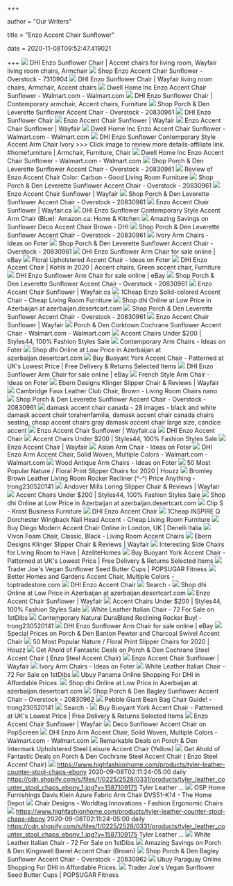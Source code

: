 +++
        
author = "Our Writers"
        
title = "Enzo Accent Chair Sunflower"
        
date = 2020-11-08T09:52:47.419021
        
+++
[ ![](https://i.pinimg.com/originals/b3/fc/5d/b3fc5d772136e34fb2cef2b8d93fb81e.jpg)](https://i.pinimg.com/originals/b3/fc/5d/b3fc5d772136e34fb2cef2b8d93fb81e.jpg) DHI Enzo Sunflower Chair | Accent chairs for living room, Wayfair living  room chairs, Armchair
[ ![](https://ak1.ostkcdn.com/images/products/7310904/P14781115.jpg?impolicy=medium)](https://ak1.ostkcdn.com/images/products/7310904/P14781115.jpg?impolicy=medium) Shop Enzo Accent Chair Sunflower - Overstock - 7310904
[ ![](https://i.pinimg.com/originals/b6/7a/a4/b67aa4ad2654e77bb116a04a962895f8.jpg)](https://i.pinimg.com/originals/b6/7a/a4/b67aa4ad2654e77bb116a04a962895f8.jpg) DHI Enzo Sunflower Chair | Wayfair living room chairs, Armchair, Accent  chairs
[ ![](https://i5.walmartimages.com/asr/bd8e71e7-8861-4be4-8712-2c1f161a0f53_1.23e0327b95caea0b8fc1e0ec6c4b7157.jpeg)](https://i5.walmartimages.com/asr/bd8e71e7-8861-4be4-8712-2c1f161a0f53_1.23e0327b95caea0b8fc1e0ec6c4b7157.jpeg) Dwell Home Inc Enzo Accent Chair Sunflower - Walmart.com - Walmart.com
[ ![](https://i.pinimg.com/originals/7a/14/c7/7a14c760360dc422cf35c62b55cb3636.jpg)](https://i.pinimg.com/originals/7a/14/c7/7a14c760360dc422cf35c62b55cb3636.jpg) DHI Enzo Sunflower Chair | Contemporary armchair, Accent chairs, Furniture
[ ![](https://ak1.ostkcdn.com/images/products/is/images/direct/99c4f026687b7e720934f28b025b57a146183001/Porch-%26-Den-Leverette-Sunflower-Accent-Chair.jpg)](https://ak1.ostkcdn.com/images/products/is/images/direct/99c4f026687b7e720934f28b025b57a146183001/Porch-%26-Den-Leverette-Sunflower-Accent-Chair.jpg) Shop Porch & Den Leverette Sunflower Accent Chair - Overstock - 20830961
[ ![](https://media.kohlsimg.com/is/image/kohls/1232449_Brown?wid=600&hei=600&op_sharpen=1)](https://media.kohlsimg.com/is/image/kohls/1232449_Brown?wid=600&hei=600&op_sharpen=1) DHI Enzo Sunflower Chair
[ ![](https://secure.img1-fg.wfcdn.com/im/94520557/resize-h160-w160%5Ecompr-r85/1471/14716940/Enzo+Chair+and+a+Half.jpg)](https://secure.img1-fg.wfcdn.com/im/94520557/resize-h160-w160%5Ecompr-r85/1471/14716940/Enzo+Chair+and+a+Half.jpg) Enzo Accent Chair Sunflower | Wayfair
[ ![](https://secure.img1-fg.wfcdn.com/im/71611936/resize-h160-w160%5Ecompr-r85/1109/110988132/Aaliyah+20%2522+Parsons+Chair.jpg)](https://secure.img1-fg.wfcdn.com/im/71611936/resize-h160-w160%5Ecompr-r85/1109/110988132/Aaliyah+20%2522+Parsons+Chair.jpg) Enzo Accent Chair Sunflower | Wayfair
[ ![](https://i5.walmartimages.com/asr/9b6ca2bb-fe67-4d60-ad5f-b6bb184e24ce_1.af6ba0fdab204d9a4d2cb87ecdec277d.jpeg)](https://i5.walmartimages.com/asr/9b6ca2bb-fe67-4d60-ad5f-b6bb184e24ce_1.af6ba0fdab204d9a4d2cb87ecdec277d.jpeg) Dwell Home Inc Enzo Accent Chair Sunflower - Walmart.com - Walmart.com
[ ![](https://i.pinimg.com/originals/39/5e/2d/395e2d58da026422a5d0a2ca8d0c4a72.jpg)](https://i.pinimg.com/originals/39/5e/2d/395e2d58da026422a5d0a2ca8d0c4a72.jpg) DHI Enzo Sunflower Contemporary Style Accent Arm Chair Ivory >>> Click  image to review more details-affiliate link. #homefurniture | Armchair,  Furniture, Chair
[ ![](https://i5.walmartimages.com/asr/1640f606-b523-4ff6-ab24-0b771498463f_1.fb9e7a98555a8d06244cb16ca9224563.jpeg)](https://i5.walmartimages.com/asr/1640f606-b523-4ff6-ab24-0b771498463f_1.fb9e7a98555a8d06244cb16ca9224563.jpeg) Dwell Home Inc Enzo Accent Chair Sunflower - Walmart.com - Walmart.com
[ ![](https://ak1.ostkcdn.com/images/products/is/images/direct/592140c962ade99f374598e01d8027a9221b5dcb/Porch-%26-Den-Leverette-Sunflower-Accent-Chair.jpg)](https://ak1.ostkcdn.com/images/products/is/images/direct/592140c962ade99f374598e01d8027a9221b5dcb/Porch-%26-Den-Leverette-Sunflower-Accent-Chair.jpg) Shop Porch & Den Leverette Sunflower Accent Chair - Overstock - 20830961
[ ![](http://ws-na.amazon-adsystem.com/widgets/q?_encoding=UTF8&ASIN=B005XDZYO6&Format=_SL350_&ID=AsinImage&MarketPlace=US&ServiceVersion=20070822&WS=1&tag=sglik-20)](http://ws-na.amazon-adsystem.com/widgets/q?_encoding=UTF8&ASIN=B005XDZYO6&Format=_SL350_&ID=AsinImage&MarketPlace=US&ServiceVersion=20070822&WS=1&tag=sglik-20) Review of Enzo Accent Chair Color: Carbon - Good Living Room Furniture
[ ![](https://ak1.ostkcdn.com/images/products/is/images/direct/71c6ac7fdbe0f85d1c3ace317886050f2008fdeb/Porch-%26-Den-Leverette-Sunflower-Accent-Chair.jpg?impolicy=medium)](https://ak1.ostkcdn.com/images/products/is/images/direct/71c6ac7fdbe0f85d1c3ace317886050f2008fdeb/Porch-%26-Den-Leverette-Sunflower-Accent-Chair.jpg?impolicy=medium) Shop Porch & Den Leverette Sunflower Accent Chair - Overstock - 20830961
[ ![](https://secure.img1-fg.wfcdn.com/im/21588558/resize-h240-w240%5Ecompr-r85/8754/8754564/default_name.jpg)](https://secure.img1-fg.wfcdn.com/im/21588558/resize-h240-w240%5Ecompr-r85/8754/8754564/default_name.jpg) Enzo Accent Chair Sunflower | Wayfair
[ ![](https://ak1.ostkcdn.com/images/products/is/images/direct/9154e812c3114a44970ed72e7519d4dcf87c1c3e/Porch-%26-Den-Leverette-Sunflower-Accent-Chair.jpg?impolicy=medium)](https://ak1.ostkcdn.com/images/products/is/images/direct/9154e812c3114a44970ed72e7519d4dcf87c1c3e/Porch-%26-Den-Leverette-Sunflower-Accent-Chair.jpg?impolicy=medium) Shop Porch & Den Leverette Sunflower Accent Chair - Overstock - 20830961
[ ![](https://secure.img1-fg.wfcdn.com/im/48234693/resize-h160-w160%5Ecompr-r85/1207/120755565/Aaliyah+20%2522+Parsons+Chair.jpg)](https://secure.img1-fg.wfcdn.com/im/48234693/resize-h160-w160%5Ecompr-r85/1207/120755565/Aaliyah+20%2522+Parsons+Chair.jpg) Enzo Accent Chair Sunflower | Wayfair.ca
[ ![](https://images-na.ssl-images-amazon.com/images/I/51NzlL9NGdL._AC_.jpg)](https://images-na.ssl-images-amazon.com/images/I/51NzlL9NGdL._AC_.jpg) DHI Enzo Sunflower Contemporary Style Accent Arm Chair (Blue): Amazon.ca:  Home & Kitchen
[ ![](https://images.prod.meredith.com/product/30a00ee7512459e45fb89438c245a89e/1529405528484/l/sunflower-deco-accent-chair-brown-dhi)](https://images.prod.meredith.com/product/30a00ee7512459e45fb89438c245a89e/1529405528484/l/sunflower-deco-accent-chair-brown-dhi) Amazing Savings on Sunflower Deco Accent Chair Brown - DHI
[ ![](https://ak1.ostkcdn.com/images/products/is/images/direct/2e066dc08ddf1f53c18b1e34ecb6f48f077d263f/Porch-%26-Den-Leverette-Sunflower-Accent-Chair.jpg?impolicy=medium)](https://ak1.ostkcdn.com/images/products/is/images/direct/2e066dc08ddf1f53c18b1e34ecb6f48f077d263f/Porch-%26-Den-Leverette-Sunflower-Accent-Chair.jpg?impolicy=medium) Shop Porch & Den Leverette Sunflower Accent Chair - Overstock - 20830961
[ ![](https://foter.com/photos/227/enzo-sunflower-arm-chair-in-ivory.jpg?s=pi)](https://foter.com/photos/227/enzo-sunflower-arm-chair-in-ivory.jpg?s=pi) Ivory Arm Chairs - Ideas on Foter
[ ![](https://ak1.ostkcdn.com/images/products/is/images/direct/f876bc9afca7f84cba0c5c04407e817186115c5f/Porch-%26-Den-Leverette-Sunflower-Accent-Chair.jpg?impolicy=medium)](https://ak1.ostkcdn.com/images/products/is/images/direct/f876bc9afca7f84cba0c5c04407e817186115c5f/Porch-%26-Den-Leverette-Sunflower-Accent-Chair.jpg?impolicy=medium) Shop Porch & Den Leverette Sunflower Accent Chair - Overstock - 20830961
[ ![](https://i.ebayimg.com/images/g/UcIAAOSwcp5fU~dy/s-l1600.jpg)](https://i.ebayimg.com/images/g/UcIAAOSwcp5fU~dy/s-l1600.jpg) DHI Enzo Sunflower Arm Chair for sale online | eBay
[ ![](https://foter.com/photos/title/floral-upholstered-accent-chair.jpg)](https://foter.com/photos/title/floral-upholstered-accent-chair.jpg) Floral Upholstered Accent Chair - Ideas on Foter
[ ![](https://i.pinimg.com/originals/fb/29/b0/fb29b0a09972c067bae3428ee465d3cc.jpg)](https://i.pinimg.com/originals/fb/29/b0/fb29b0a09972c067bae3428ee465d3cc.jpg) DHI Enzo Accent Chair | Kohls in 2020 | Accent chairs, Green accent chair,  Furniture
[ ![](https://i.ebayimg.com/images/g/XoAAAOSw-lZcn4pj/s-l225.jpg)](https://i.ebayimg.com/images/g/XoAAAOSw-lZcn4pj/s-l225.jpg) DHI Enzo Sunflower Arm Chair for sale online | eBay
[ ![](https://ak1.ostkcdn.com/images/products/is/images/direct/94494663b3b795303228d73112a20223bec7a874/Porch-%26-Den-Leverette-Sunflower-Accent-Chair.jpg?impolicy=medium)](https://ak1.ostkcdn.com/images/products/is/images/direct/94494663b3b795303228d73112a20223bec7a874/Porch-%26-Den-Leverette-Sunflower-Accent-Chair.jpg?impolicy=medium) Shop Porch & Den Leverette Sunflower Accent Chair - Overstock - 20830961
[ ![](https://secure.img1-fg.wfcdn.com/im/33170386/resize-h160-w160%5Ecompr-r85/8459/84597437/Broadmeade+Armchair.jpg)](https://secure.img1-fg.wfcdn.com/im/33170386/resize-h160-w160%5Ecompr-r85/8459/84597437/Broadmeade+Armchair.jpg) Enzo Accent Chair Sunflower | Wayfair.ca
[ ![](http://ak1.ostkcdn.com/images/products/7310921/Enzo-Solid-colored-Accent-Chair-7b31088e-3ee5-47ca-9bfc-e7572c4b441e.jpg)](http://ak1.ostkcdn.com/images/products/7310921/Enzo-Solid-colored-Accent-Chair-7b31088e-3ee5-47ca-9bfc-e7572c4b441e.jpg) 1Cheap Enzo Solid-colored Accent Chair - Cheap Living Room Furniture
[ ![](https://target.scene7.com/is/image/Target/GUEST_a9c6ee55-b0ca-410d-8e5e-a34a1ccd76ce?wid=588&hei=488)](https://target.scene7.com/is/image/Target/GUEST_a9c6ee55-b0ca-410d-8e5e-a34a1ccd76ce?wid=588&hei=488) Shop dhi Online at Low Price in Azerbaijan at azerbaijan.desertcart.com
[ ![](https://ak1.ostkcdn.com/images/products/is/images/direct/6b1f0f74b4bcd446974730ea347ed764d14d7b5c/Porch-%26-Den-Leverette-Sunflower-Accent-Chair.jpg)](https://ak1.ostkcdn.com/images/products/is/images/direct/6b1f0f74b4bcd446974730ea347ed764d14d7b5c/Porch-%26-Den-Leverette-Sunflower-Accent-Chair.jpg) Shop Porch & Den Leverette Sunflower Accent Chair - Overstock - 20830961
[ ![](https://secure.img1-fg.wfcdn.com/im/98597235/resize-h310-w310%5Ecompr-r85/1134/113422544/boca-armchair.jpg)](https://secure.img1-fg.wfcdn.com/im/98597235/resize-h310-w310%5Ecompr-r85/1134/113422544/boca-armchair.jpg) Enzo Accent Chair Sunflower | Wayfair
[ ![](https://i5.walmartimages.com/asr/992a0035-1c7d-44d2-afea-ab51533a2249_1.2e9a9e0d8c042e4a5cf2de64bcb59493.jpeg?odnWidth=282&odnHeight=282&odnBg=ffffff)](https://i5.walmartimages.com/asr/992a0035-1c7d-44d2-afea-ab51533a2249_1.2e9a9e0d8c042e4a5cf2de64bcb59493.jpeg?odnWidth=282&odnHeight=282&odnBg=ffffff) Porch & Den Corktown Cochrane Sunflower Accent Chair - Walmart.com -  Walmart.com
[ ![](http://img1.wfrcdn.com/lf/46/hash/18598/9746706/1/DHI-Tux-Sunflower-Arm-Chair-in-Charcoal.jpg)](http://img1.wfrcdn.com/lf/46/hash/18598/9746706/1/DHI-Tux-Sunflower-Arm-Chair-in-Charcoal.jpg) Accent Chairs Under $200 | Styles44, 100% Fashion Styles Sale
[ ![](https://foter.com/photos/title/contemporary-arm-chairs.jpg)](https://foter.com/photos/title/contemporary-arm-chairs.jpg) Contemporary Arm Chairs - Ideas on Foter
[ ![](https://target.scene7.com/is/image/Target/GUEST_1ea2e98c-ccf2-4f2d-8e50-329893e053d4?wid=588&hei=488)](https://target.scene7.com/is/image/Target/GUEST_1ea2e98c-ccf2-4f2d-8e50-329893e053d4?wid=588&hei=488) Shop dhi Online at Low Price in Azerbaijan at azerbaijan.desertcart.com
[ ![](https://www.furnitureloft.co.uk/ProductImages/191/9584_1515585445_1.png)](https://www.furnitureloft.co.uk/ProductImages/191/9584_1515585445_1.png) Buy Buoyant York Accent Chair - Patterned at UK's Lowest Price | Free  Delivery & Returns Selected Items
[ ![](https://i.ebayimg.com/thumbs/images/g/UoUAAOSwfwdfCExT/s-l200.jpg)](https://i.ebayimg.com/thumbs/images/g/UoUAAOSwfwdfCExT/s-l200.jpg) DHI Enzo Sunflower Arm Chair for sale online | eBay
[ ![](https://foter.com/photos/title/french-style-arm-chair.jpg)](https://foter.com/photos/title/french-style-arm-chair.jpg) French Style Arm Chair - Ideas on Foter
[ ![](https://secure.img1-fg.wfcdn.com/im/92903165/compr-r85/7147/71475562/klinger-slipper-chair.jpg)](https://secure.img1-fg.wfcdn.com/im/92903165/compr-r85/7147/71475562/klinger-slipper-chair.jpg) Ebern Designs Klinger Slipper Chair & Reviews | Wayfair
[ ![](http://i.walmartimages.com/i/p/00/84/24/79/11/0084247911732_500X500.jpg)](http://i.walmartimages.com/i/p/00/84/24/79/11/0084247911732_500X500.jpg) Cambridge Faux Leather Club Chair, Brown - Living Room Chairs nano
[ ![](https://ak1.ostkcdn.com/images/products/is/images/direct/91411a414e3acf09aa03066c12620c59effbc37a/Porch-%26-Den-Leverette-Sunflower-Accent-Chair.jpg)](https://ak1.ostkcdn.com/images/products/is/images/direct/91411a414e3acf09aa03066c12620c59effbc37a/Porch-%26-Den-Leverette-Sunflower-Accent-Chair.jpg) Shop Porch & Den Leverette Sunflower Accent Chair - Overstock - 20830961
[ ![](http://www.sellbyownerlistings.com/wp-content/uploads/good-looking-damask-accent-chair-modern-chairs-quality-interior-2017-dimensions-related-to-best-damask-accent-chair-photos.jpg)](http://www.sellbyownerlistings.com/wp-content/uploads/good-looking-damask-accent-chair-modern-chairs-quality-interior-2017-dimensions-related-to-best-damask-accent-chair-photos.jpg) damask accent chair canada - 28 images - black and white damask accent chair  torahenfamilia, damask accent chair canada chairs seating, cheap accent  chairs gray damask accent chair large size, candice accent
[ ![](https://secure.img1-fg.wfcdn.com/im/59892719/resize-h310-w310%5Ecompr-r85/1145/114575258/somerset-armchair.jpg)](https://secure.img1-fg.wfcdn.com/im/59892719/resize-h310-w310%5Ecompr-r85/1145/114575258/somerset-armchair.jpg) Enzo Accent Chair Sunflower | Wayfair.ca
[ ![](https://photos-us.bazaarvoice.com/photo/2/cGhvdG86a29obHM/543f63bf-349d-5271-82b2-2414fd60622e)](https://photos-us.bazaarvoice.com/photo/2/cGhvdG86a29obHM/543f63bf-349d-5271-82b2-2414fd60622e) DHI Enzo Accent Chair
[ ![](http://img2.wfrcdn.com/lf/46/hash/default/m0/1/no-image.jpg)](http://img2.wfrcdn.com/lf/46/hash/default/m0/1/no-image.jpg) Accent Chairs Under $200 | Styles44, 100% Fashion Styles Sale
[ ![](https://secure.img1-fg.wfcdn.com/im/39444428/resize-h310-w310%5Ecompr-r85/7311/73119998/poynor-modern-tufted-glam-accent-armchair.jpg)](https://secure.img1-fg.wfcdn.com/im/39444428/resize-h310-w310%5Ecompr-r85/7311/73119998/poynor-modern-tufted-glam-accent-armchair.jpg) Enzo Accent Chair | Wayfair
[ ![](https://foter.com/photos/title/asian-arm-chair.jpg)](https://foter.com/photos/title/asian-arm-chair.jpg) Asian Arm Chair - Ideas on Foter
[ ![](https://i5.walmartimages.com/asr/147765ba-cbd3-497e-847a-c517073cbd79_2.e51abb0623fe867eeb2760a690dcd91f.jpeg)](https://i5.walmartimages.com/asr/147765ba-cbd3-497e-847a-c517073cbd79_2.e51abb0623fe867eeb2760a690dcd91f.jpeg) DHI Enzo Arm Accent Chair, Solid Woven, Multiple Colors - Walmart.com -  Walmart.com
[ ![](https://foter.com/photos/title/wood-antique-arm-chairs.jpg)](https://foter.com/photos/title/wood-antique-arm-chairs.jpg) Wood Antique Arm Chairs - Ideas on Foter
[ ![](https://st.hzcdn.com/fimgs/534143660f486e26_4476-w233-h233-b1-p10--.jpg)](https://st.hzcdn.com/fimgs/534143660f486e26_4476-w233-h233-b1-p10--.jpg) 50 Most Popular Nature / Floral Print Slipper Chairs for 2020 | Houzz
[ ![](http://ecx.images-amazon.com/images/I/51XN2DPdHRL.jpg)](http://ecx.images-amazon.com/images/I/51XN2DPdHRL.jpg) Bromley Brown Leather Living Room Rocker Recliner (^-^) Price Anything -  trong230520141
[ ![](https://secure.img1-ag.wfcdn.com/im/02013867/compr-r85/2955/29559926/loring-slipper-chair.jpg)](https://secure.img1-ag.wfcdn.com/im/02013867/compr-r85/2955/29559926/loring-slipper-chair.jpg) Andover Mills Loring Slipper Chair & Reviews | Wayfair
[ ![](http://img2.wfrcdn.com/lf/46/hash/18598/12650781/1/DHI-Monaco-Gabrielle-Slipper-Chair-in-Stone.jpg)](http://img2.wfrcdn.com/lf/46/hash/18598/12650781/1/DHI-Monaco-Gabrielle-Slipper-Chair-in-Stone.jpg) Accent Chairs Under $200 | Styles44, 100% Fashion Styles Sale
[ ![](https://images-na.ssl-images-amazon.com/images/I/31QBKqKnWRL.jpg)](https://images-na.ssl-images-amazon.com/images/I/31QBKqKnWRL.jpg) Shop dhi Online at Low Price in Azerbaijan at azerbaijan.desertcart.com
[ ![](https://www.krost.com.au/images/UserUploadedImages/344/Clip-Sled-BV-Red.jpg)](https://www.krost.com.au/images/UserUploadedImages/344/Clip-Sled-BV-Red.jpg) Clip S - Krost Business Furniture
[ ![](https://media.kohlsimg.com/is/image/kohls/2979333_Cognac_Faux_Leather?wid=300&hei=300&op_sharpen=1)](https://media.kohlsimg.com/is/image/kohls/2979333_Cognac_Faux_Leather?wid=300&hei=300&op_sharpen=1) DHI Enzo Accent Chair
[ ![](http://ec1.ostkcdn.com/images/products/9600404/INSPIRE-Q-Dorchester-Wingback-Nail-Head-Accent-Chair-7733292c-7e8d-4bcd-8abd-add40ea0ce1d.jpg)](http://ec1.ostkcdn.com/images/products/9600404/INSPIRE-Q-Dorchester-Wingback-Nail-Head-Accent-Chair-7733292c-7e8d-4bcd-8abd-add40ea0ce1d.jpg) 1Cheap INSPIRE Q Dorchester Wingback Nail Head Accent - Cheap Living Room  Furniture
[ ![](https://www.denelli.co.uk/media/catalog/product/cache/1/image/1029x825/9df78eab33525d08d6e5fb8d27136e95/d/i/diego-modern-chair-2.jpeg)](https://www.denelli.co.uk/media/catalog/product/cache/1/image/1029x825/9df78eab33525d08d6e5fb8d27136e95/d/i/diego-modern-chair-2.jpeg) Buy Diego Modern Accent Chair Online in London, UK | Denelli Italia
[ ![](http://images.es-cape.com/B0125QBF00_500.jpg)](http://images.es-cape.com/B0125QBF00_500.jpg) Vivon Foam Chair, Classic, Black - Living Room Accent Chairs
[ ![](https://secure.img1-ag.wfcdn.com/im/81552252/compr-r85/7147/71475563/klinger-slipper-chair.jpg)](https://secure.img1-ag.wfcdn.com/im/81552252/compr-r85/7147/71475563/klinger-slipper-chair.jpg) Ebern Designs Klinger Slipper Chair & Reviews | Wayfair
[ ![](https://azelitehomes.com/wp-content/uploads/2016/06/side-chairs-for-living-room-with-enzo-sunflower-arm-chairs-with-brown-green-and-charcoal-color-options-600x600.jpg)](https://azelitehomes.com/wp-content/uploads/2016/06/side-chairs-for-living-room-with-enzo-sunflower-arm-chairs-with-brown-green-and-charcoal-color-options-600x600.jpg) Interesting Side Chairs for Living Room to Have | AzeliteHomes
[ ![](https://www.furnitureloft.co.uk/ProductImages/396/19842_1600872787_2.jpg)](https://www.furnitureloft.co.uk/ProductImages/396/19842_1600872787_2.jpg) Buy Buoyant York Accent Chair - Patterned at UK's Lowest Price | Free  Delivery & Returns Selected Items
[ ![](https://media1.popsugar-assets.com/files/thumbor/vtGXF3ncmUMiB7MzlKM1WDE_ZHM/fit-in/2048xorig/filters:format_auto-!!-:strip_icc-!!-/2019/01/10/950/n/1922729/e32865a55c37bd998642a7.90354305_/i/Trader-Joe-Vegan-Sunflower-Seed-Butter-Cups.jpg)](https://media1.popsugar-assets.com/files/thumbor/vtGXF3ncmUMiB7MzlKM1WDE_ZHM/fit-in/2048xorig/filters:format_auto-!!-:strip_icc-!!-/2019/01/10/950/n/1922729/e32865a55c37bd998642a7.90354305_/i/Trader-Joe-Vegan-Sunflower-Seed-Butter-Cups.jpg) Trader Joe's Vegan Sunflower Seed Butter Cups | POPSUGAR Fitness
[ ![](https://toptradestore.com/i5/asr/515dc16c-7c1e-424b-9a2a-4b8b5c24fb74_1.2b8f5563b6d3bbe598e61315087ba895.jpeg?odnWidth=180&odnHeight=180&odnBg=ffffff)](https://toptradestore.com/i5/asr/515dc16c-7c1e-424b-9a2a-4b8b5c24fb74_1.2b8f5563b6d3bbe598e61315087ba895.jpeg?odnWidth=180&odnHeight=180&odnBg=ffffff) Better Homes and Gardens Accent Chair, Multiple Colors - toptradestore.com
[ ![](https://photos-us.bazaarvoice.com/photo/2/cGhvdG86a29obHM/70f98975-d592-59e8-8e32-91bc5bad22e3)](https://photos-us.bazaarvoice.com/photo/2/cGhvdG86a29obHM/70f98975-d592-59e8-8e32-91bc5bad22e3) DHI Enzo Accent Chair
[ ![](https://www.southrow.ie/image/cache/intact/SR1061-1000x1000.jpg)](https://www.southrow.ie/image/cache/intact/SR1061-1000x1000.jpg) Search -
[ ![](https://images-na.ssl-images-amazon.com/images/I/41g8Lix7aAL.jpg)](https://images-na.ssl-images-amazon.com/images/I/41g8Lix7aAL.jpg) Shop dhi Online at Low Price in Azerbaijan at azerbaijan.desertcart.com
[ ![](https://secure.img1-fg.wfcdn.com/im/30403472/resize-h160-w160%5Ecompr-r85/5026/50262354/Rockefeller+Armchair.jpg)](https://secure.img1-fg.wfcdn.com/im/30403472/resize-h160-w160%5Ecompr-r85/5026/50262354/Rockefeller+Armchair.jpg) Enzo Accent Chair Sunflower | Wayfair
[ ![](http://img2.wfrcdn.com/lf/46/hash/18598/9771871/1/Sphere%2BAccent%2BChair%2BIvory%2BSunflower.jpg)](http://img2.wfrcdn.com/lf/46/hash/18598/9771871/1/Sphere%2BAccent%2BChair%2BIvory%2BSunflower.jpg) Accent Chairs Under $200 | Styles44, 100% Fashion Styles Sale
[ ![](https://a.1stdibscdn.com/white-leather-dining-chair-by-enzo-berti-made-in-italy-for-sale/1121189/f_208079021601644725531/20807902_master.jpg?width=768)](https://a.1stdibscdn.com/white-leather-dining-chair-by-enzo-berti-made-in-italy-for-sale/1121189/f_208079021601644725531/20807902_master.jpg?width=768) White Leather Italian Chair - 72 For Sale on 1stDibs
[ ![](http://ecx.images-amazon.com/images/I/41tgmAf21VL.jpg)](http://ecx.images-amazon.com/images/I/41tgmAf21VL.jpg) Contemporary Natural DuraBlend Reclining Rocker Buy! - trong230520141
[ ![](https://i.ebayimg.com/thumbs/images/g/qRAAAOSwEU5e6U~R/s-l200.jpg)](https://i.ebayimg.com/thumbs/images/g/qRAAAOSwEU5e6U~R/s-l200.jpg) DHI Enzo Sunflower Arm Chair for sale online | eBay
[ ![](https://images.prod.meredith.com/product/b39b28e425eaa8f7f5e9fbcf9c41bb87/1576928422759/l/porch-and-den-banton-pewter-and-charcoal-swivel-accent-chair)](https://images.prod.meredith.com/product/b39b28e425eaa8f7f5e9fbcf9c41bb87/1576928422759/l/porch-and-den-banton-pewter-and-charcoal-swivel-accent-chair) Special Prices on Porch & Den Banton Pewter and Charcoal Swivel Accent Chair
[ ![](https://st.hzcdn.com/fimgs/588114f70f361685_0779-w233-h233-b1-p10--.jpg)](https://st.hzcdn.com/fimgs/588114f70f361685_0779-w233-h233-b1-p10--.jpg) 50 Most Popular Nature / Floral Print Slipper Chairs for 2020 | Houzz
[ ![](https://images.prod.meredith.com/product/a5e28b0d94606715dc8b1e911bb5666d/1576930563490/m/porch-and-den-mimosa-accent-chair-white)](https://images.prod.meredith.com/product/a5e28b0d94606715dc8b1e911bb5666d/1576930563490/m/porch-and-den-mimosa-accent-chair-white) Get Ahold of Fantastic Deals on Porch & Den Cochrane Steel Accent Chair ( Enzo Steel Accent Chair)
[ ![](https://secure.img1-fg.wfcdn.com/im/73690072/resize-h160-w160%5Ecompr-r85/7290/72907936/Binns+Oxford+Weave+Armchair.jpg)](https://secure.img1-fg.wfcdn.com/im/73690072/resize-h160-w160%5Ecompr-r85/7290/72907936/Binns+Oxford+Weave+Armchair.jpg) Enzo Accent Chair Sunflower | Wayfair
[ ![](https://foter.com/photos/title/ivory-arm-chairs.jpg)](https://foter.com/photos/title/ivory-arm-chairs.jpg) Ivory Arm Chairs - Ideas on Foter
[ ![](https://a.1stdibscdn.com/4-modern-style-lucite-dining-and-accent-chair-with-white-sky-leather-upholstery-for-sale/1121189/f_208288421602615600412/20828842_master.jpg?width=768)](https://a.1stdibscdn.com/4-modern-style-lucite-dining-and-accent-chair-with-white-sky-leather-upholstery-for-sale/1121189/f_208288421602615600412/20828842_master.jpg?width=768) White Leather Italian Chair - 72 For Sale on 1stDibs
[ ![](https://www.ubuy.com.pa/productimg/?image=aHR0cHM6Ly9pNS53YWxtYXJ0aW1hZ2VzLmNvbS9hc3IvMzI3MDVkMTMtOGJkYy00YThiLWJmNjktMmM4ZWFlYjEyZDUwXzEuZDA0YzNmYjcwZWEzYWI3MzNlY2JiNDYyY2Y4N2FmMDEuanBlZz9vZG5IZWlnaHQ9NDUwJmFtcDtvZG5XaWR0aD00NTAmYW1wO29kbkJnPUZGRkZGRg.jpg)](https://www.ubuy.com.pa/productimg/?image=aHR0cHM6Ly9pNS53YWxtYXJ0aW1hZ2VzLmNvbS9hc3IvMzI3MDVkMTMtOGJkYy00YThiLWJmNjktMmM4ZWFlYjEyZDUwXzEuZDA0YzNmYjcwZWEzYWI3MzNlY2JiNDYyY2Y4N2FmMDEuanBlZz9vZG5IZWlnaHQ9NDUwJmFtcDtvZG5XaWR0aD00NTAmYW1wO29kbkJnPUZGRkZGRg.jpg) Ubuy Panama Online Shopping For DHI in Affordable Prices.
[ ![](https://images-na.ssl-images-amazon.com/images/I/410GU9cBJeL.jpg)](https://images-na.ssl-images-amazon.com/images/I/410GU9cBJeL.jpg) Shop dhi Online at Low Price in Azerbaijan at azerbaijan.desertcart.com
[ ![](https://ak1.ostkcdn.com/images/products/20830962/Porch-Den-Bagley-Sunflower-Accent-Chair-314dc53b-1a33-4636-9809-932971b36ea1_600.jpg?impolicy=medium)](https://ak1.ostkcdn.com/images/products/20830962/Porch-Den-Bagley-Sunflower-Accent-Chair-314dc53b-1a33-4636-9809-932971b36ea1_600.jpg?impolicy=medium) Shop Porch & Den Bagley Sunflower Accent Chair - Overstock - 20830962
[ ![](http://ecx.images-amazon.com/images/I/41q8iJK-oLL.jpg)](http://ecx.images-amazon.com/images/I/41q8iJK-oLL.jpg) Pebble Giant Bean Bag Chair Guide! - trong230520141
[ ![](https://www.southrow.ie/image/cache/intact/SR1058ALT1-1000x1000.jpg)](https://www.southrow.ie/image/cache/intact/SR1058ALT1-1000x1000.jpg) Search -
[ ![](https://www.furnitureloft.co.uk/ProductImages/372/18616_1580829540_2.png)](https://www.furnitureloft.co.uk/ProductImages/372/18616_1580829540_2.png) Buy Buoyant York Accent Chair - Patterned at UK's Lowest Price | Free  Delivery & Returns Selected Items
[ ![](https://secure.img1-fg.wfcdn.com/im/97828236/resize-h160-w160%5Ecompr-r85/5026/50265900/Covell+Armchair.jpg)](https://secure.img1-fg.wfcdn.com/im/97828236/resize-h160-w160%5Ecompr-r85/5026/50265900/Covell+Armchair.jpg) Enzo Accent Chair Sunflower | Wayfair
[ ![](https://ak1.ostkcdn.com/images/products/7310917/7310917/Deco-Sunflower-Accent-Chair-L14781116.jpeg)](https://ak1.ostkcdn.com/images/products/7310917/7310917/Deco-Sunflower-Accent-Chair-L14781116.jpeg) Deco Sunflower Accent Chair on PopScreen
[ ![](https://i5.walmartimages.com/asr/b231df78-7aba-425e-ba57-9131ecc02cb2_1.5f90fb44ea713b17054b4c9decb8579f.jpeg?odnWidth=450&odnHeight=450&odnBg=ffffff)](https://i5.walmartimages.com/asr/b231df78-7aba-425e-ba57-9131ecc02cb2_1.5f90fb44ea713b17054b4c9decb8579f.jpeg?odnWidth=450&odnHeight=450&odnBg=ffffff) DHI Enzo Arm Accent Chair, Solid Woven, Multiple Colors - Walmart.com -  Walmart.com
[ ![](https://images.prod.meredith.com/product/f6de6b4d52040903261be53f9db24f72/1576928967296/l/porch-and-den-intermark-upholstered-steel-leisure-accent-chair-yellow)](https://images.prod.meredith.com/product/f6de6b4d52040903261be53f9db24f72/1576928967296/l/porch-and-den-intermark-upholstered-steel-leisure-accent-chair-yellow) Remarkable Deals on Porch & Den Intermark Upholstered Steel Leisure Accent  Chair (Yellow)
[ ![](https://images.prod.meredith.com/product/75471bab9228b338e5416b930a3d20f5/1576927901913/m/porch-and-den-intermark-upholstered-steel-leisure-accent-chair-purple)](https://images.prod.meredith.com/product/75471bab9228b338e5416b930a3d20f5/1576927901913/m/porch-and-den-intermark-upholstered-steel-leisure-accent-chair-purple) Get Ahold of Fantastic Deals on Porch & Den Cochrane Steel Accent Chair ( Enzo Steel Accent Chair)
[ ![](https://cdn.shopify.com/s/files/1/0225/2528/0331/products/sloan_dining_chair_embossed_grey_1.jpg?v=1588365373)](https://cdn.shopify.com/s/files/1/0225/2528/0331/products/sloan_dining_chair_embossed_grey_1.jpg?v=1588365373) https://www.highfashionhome.com/products/tyler-leather-counter-stool-chaps-ebony  2020-09-08T02:11:24-05:00 daily  https://cdn.shopify.com/s/files/1/0225/2528/0331/products/tyler_leather_counter_stool_chaps_ebony_1.jpg?v=1587109175  Tyler Leather ...
[ ![](https://images.homedepot-static.com/productImages/abb09114-6e1f-48bf-ab4d-34ebc15058e3/svn/gray-modway-accent-chairs-eei-2148-gry-64_300.jpg)](https://images.homedepot-static.com/productImages/abb09114-6e1f-48bf-ab4d-34ebc15058e3/svn/gray-modway-accent-chairs-eei-2148-gry-64_300.jpg) OSP Home Furnishings Davis Klein Azure Fabric Arm Chair DVS51-K14 - The  Home Depot
[ ![](https://cdn.shopify.com/s/files/1/1322/4547/products/Black_Caramel_Sunflower-Front_BCSFR.png?v=1537633493)](https://cdn.shopify.com/s/files/1/1322/4547/products/Black_Caramel_Sunflower-Front_BCSFR.png?v=1537633493) Chair Designs - Worldtag Innovations - Fashion Ergonomic Chairs
[ ![](https://cdn.shopify.com/s/files/1/0225/2528/0331/products/affinity_slope_side_chair_-_1.jpg?v=1588365483)](https://cdn.shopify.com/s/files/1/0225/2528/0331/products/affinity_slope_side_chair_-_1.jpg?v=1588365483) https://www.highfashionhome.com/products/tyler-leather-counter-stool-chaps-ebony  2020-09-08T02:11:24-05:00 daily  https://cdn.shopify.com/s/files/1/0225/2528/0331/products/tyler_leather_counter_stool_chaps_ebony_1.jpg?v=1587109175  Tyler Leather ...
[ ![](https://a.1stdibscdn.com/six-white-mario-bellini-cab-412-side-chairs-for-sale/1121189/f_199578421603905271788/19957842_master.jpg?width=768)](https://a.1stdibscdn.com/six-white-mario-bellini-cab-412-side-chairs-for-sale/1121189/f_199578421603905271788/19957842_master.jpg?width=768) White Leather Italian Chair - 72 For Sale on 1stDibs
[ ![](https://images.prod.meredith.com/product/219b4abd6db1d6177905d2de7a5e540d/1576927181721/l/porch-and-den-kingswell-flax-brown-barrel-accent-chair-brown)](https://images.prod.meredith.com/product/219b4abd6db1d6177905d2de7a5e540d/1576927181721/l/porch-and-den-kingswell-flax-brown-barrel-accent-chair-brown) Amazing Savings on Porch & Den Kingswell Barrel Accent Chair (Brown)
[ ![](https://ak1.ostkcdn.com/images/products/20830962/Porch-Den-Bagley-Sunflower-Accent-Chair-4865263e-ad9c-4688-a605-746ef2eb707a_1000.jpg)](https://ak1.ostkcdn.com/images/products/20830962/Porch-Den-Bagley-Sunflower-Accent-Chair-4865263e-ad9c-4688-a605-746ef2eb707a_1000.jpg) Shop Porch & Den Bagley Sunflower Accent Chair - Overstock - 20830962
[ ![](https://www.ubuy.com.py/productimg/?image=aHR0cHM6Ly9pNS53YWxtYXJ0aW1hZ2VzLmNvbS9hc3IvMmI0NzRhM2QtZWQwYS00YjlkLWJlYzgtNWM4NDYyN2NkMWExXzIuYWY4YTI1MDM4MDBjMjgxNDlkYjZjYTU5ODI2NmQxMWQuanBlZz9vZG5IZWlnaHQ9NDUwJmFtcDtvZG5XaWR0aD00NTAmYW1wO29kbkJnPUZGRkZGRg.jpg)](https://www.ubuy.com.py/productimg/?image=aHR0cHM6Ly9pNS53YWxtYXJ0aW1hZ2VzLmNvbS9hc3IvMmI0NzRhM2QtZWQwYS00YjlkLWJlYzgtNWM4NDYyN2NkMWExXzIuYWY4YTI1MDM4MDBjMjgxNDlkYjZjYTU5ODI2NmQxMWQuanBlZz9vZG5IZWlnaHQ9NDUwJmFtcDtvZG5XaWR0aD00NTAmYW1wO29kbkJnPUZGRkZGRg.jpg) Ubuy Paraguay Online Shopping For DHI in Affordable Prices.
[ ![](https://media1.popsugar-assets.com/files/thumbor/UPatRjbW2sMNKy5-uFR91sLd5b0/fit-in/1200x630/filters:format_auto-!!-:strip_icc-!!-:fill-!white!-/2019/01/10/950/n/1922729/e90dba845c37bd96c71957.46891220_.jpg)](https://media1.popsugar-assets.com/files/thumbor/UPatRjbW2sMNKy5-uFR91sLd5b0/fit-in/1200x630/filters:format_auto-!!-:strip_icc-!!-:fill-!white!-/2019/01/10/950/n/1922729/e90dba845c37bd96c71957.46891220_.jpg) Trader Joe's Vegan Sunflower Seed Butter Cups | POPSUGAR Fitness
